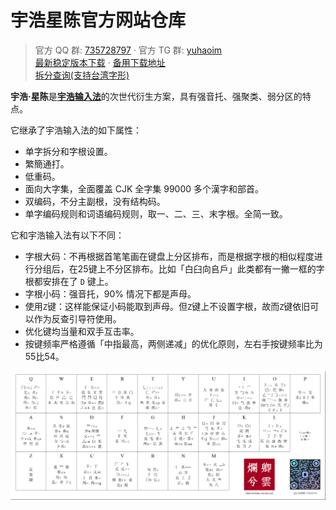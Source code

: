 <!-- omit in toc -->
# 宇浩星陈官方网站仓库

>官方 QQ 群: [735728797](https://jq.qq.com/?_wv=1027&k=2OYDP4Tk) · 
>官方 TG 群: [yuhaoim](https://t.me/yujoyim)  
>[最新稳定版本下载](https://github.com/forFudan/yujoy/releases/) · 
>[备用下载地址](https://gitee.com/forFudan/yujoy/releases/)  
>[拆分查询(支持台湾字形)](./star/chaifen/)  

**宇浩·星陈**是[**宇浩输入法**](http://zhuyuhao.com/yuhao/)的次世代衍生方案，具有强音托、强聚类、弱分区的特点。

它继承了宇浩输入法的如下属性：

- 单字拆分和字根设置。
- 繁簡通打。
- 低重码。
- 面向大字集，全面覆盖 CJK 全字集 99000 多个漢字和部首。
- 双编码，不分主副根，没有结构码。
- 单字编码规则和词语编码规则，取一、二、三、末字根。全简一致。

它和宇浩输入法有以下不同：

- 字根大码：不再根据首笔笔画在键盘上分区排布，而是根据字根的相似程度进行分组后，在25键上不分区排布。比如「白臼向𠂤戶」此类都有一撇一框的字根都安排在了 `D` 键上。
- 字根小码：强音托，90% 情况下都是声母。
- 使用`Z`键：这样能保证小码能取到声母。但`Z`键上不设置字根，故而`Z`键依旧可以作为反查引导符使用。
- 优化键均当量和双手互击率。
- 按键频率严格遵循「中指最高，两侧递减」的优化原则，左右手按键频率比为55比54。

[![yujoy](./image/yujoy.png)](./image/yujoy.png)
